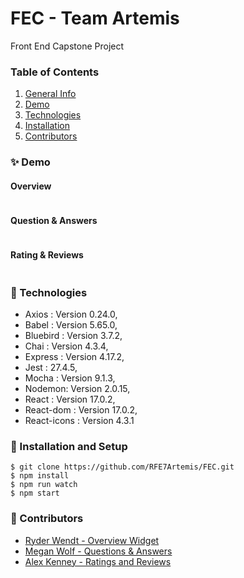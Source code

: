 # FEC - Team Artemis
Front End Capstone Project

### Table of Contents
1. [General Info](#🌴-General-Info)
2. [Demo](#✨-Demo)
3. [Technologies](#🧪-Technologies)
4. [Installation](#🚀-Installation)
5. [Contributors](#🤝-Contributors)

### ✨ Demo
#### Overview
![]()
#### Question & Answers
![]()
#### Rating & Reviews
![]()

### 🧪 Technologies
* Axios : Version 0.24.0,
* Babel : Version 5.65.0,
* Bluebird : Version 3.7.2,
* Chai : Version 4.3.4,
* Express : Version 4.17.2,
* Jest : 27.4.5,
* Mocha : Version 9.1.3,
* Nodemon: Version 2.0.15,
* React : Version 17.0.2,
* React-dom : Version 17.0.2,
* React-icons : Version 4.3.1

### 🚀 Installation and Setup
```
$ git clone https://github.com/RFE7Artemis/FEC.git
$ npm install
$ npm run watch
$ npm start
```
### 🤝 Contributors
- [Ryder Wendt - Overview Widget](https://www.linkedin.com/in/ryderw/)
- [Megan Wolf - Questions & Answers](https://www.linkedin.com/in/megan-wolf-30557046/)
- [Alex Kenney - Ratings and Reviews](www.linkedin.com/in/dareitus)
